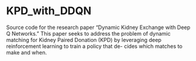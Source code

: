 # KPD_with_DDQN
Source code for the research paper “Dynamic Kidney Exchange with Deep Q Networks.” This paper seeks to address the problem of dynamic matching for Kidney Paired Donation (KPD) by leveraging deep reinforcement learning to train a policy that de- cides which matches to make and when.
